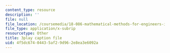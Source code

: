 ```yaml
---
content_type: resource
description: ''
file: null
file_location: /coursemedia/18-086-mathematical-methods-for-engineers-ii-spring-2006/4f5dc67404435af29d962e8ea3e6092a_Y25UBGeu_2g.vtt
file_type: application/x-subrip
resourcetype: Other
title: 3play caption file
uid: 4f5dc674-0443-5af2-9d96-2e8ea3e6092a
---
```

